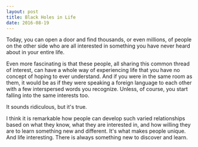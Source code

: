 ```yaml
---
layout: post
title: Black Holes in Life
date: 2016-08-19
---
```


Today, you can open a door and find thousands, or even millions, of people on the other side who are all interested in something you have never heard about in your entire life.

Even more fascinating is that these people, all sharing this common thread of interest, can have a whole way of experiencing life that you have no concept of hoping to ever understand. And if you were in the same room as them, it would be as if they were speaking a foreign language to each other with a few interspersed words you recognize. Unless, of course, you start falling into the same interests too.

It sounds ridiculous, but it's true.

I think it is remarkable how people can develop such varied relationships based on what they know, what they are interested in, and how willing they are to learn something new and different. It's what makes people unique. And life interesting. There is always something new to discover and learn.
